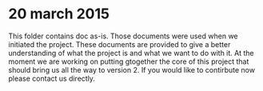 # 20 march 2015
This folder contains doc as-is.  Those documents were used when we initiated the project.  These documents are provided to give a better understanding of what the project is and what we want to do with it. At the moment we are working on putting gtogether the core of this project that should bring us all the way to version 2.  If you would like to contirbute now please contact us directly.
